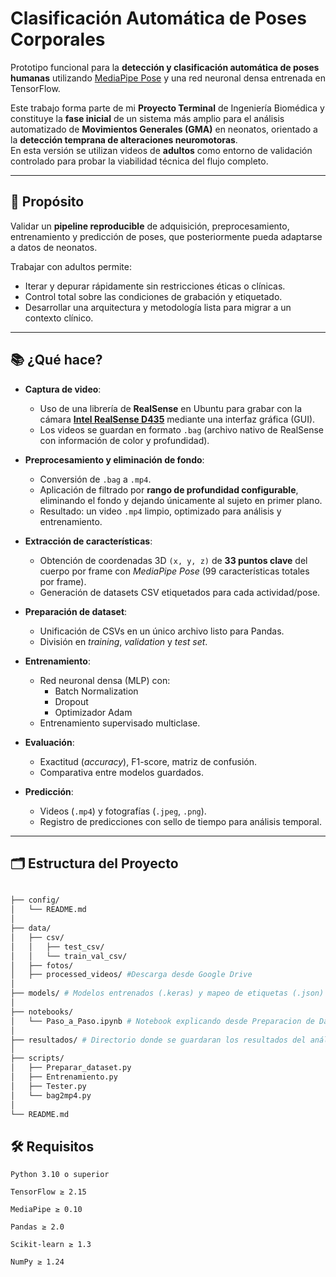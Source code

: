# Clasificación Automática de Poses Corporales

Prototipo funcional para la **detección y clasificación automática de poses humanas** utilizando [MediaPipe Pose](https://ai.google.dev/edge/mediapipe/solutions/vision/pose_landmarker) y una red neuronal densa entrenada en TensorFlow.  

Este trabajo forma parte de mi **Proyecto Terminal** de Ingeniería Biomédica y constituye la **fase inicial** de un sistema más amplio para el análisis automatizado de **Movimientos Generales (GMA)** en neonatos, orientado a la **detección temprana de alteraciones neuromotoras**.  
En esta versión se utilizan videos de **adultos** como entorno de validación controlado para probar la viabilidad técnica del flujo completo.

---

## 🧠 Propósito

Validar un **pipeline reproducible** de adquisición, preprocesamiento, entrenamiento y predicción de poses, que posteriormente pueda adaptarse a datos de neonatos.  

Trabajar con adultos permite:
- Iterar y depurar rápidamente sin restricciones éticas o clínicas.
- Control total sobre las condiciones de grabación y etiquetado.
- Desarrollar una arquitectura y metodología lista para migrar a un contexto clínico.

---

## 📚 ¿Qué hace?
- **Captura de video**:
  - Uso de una librería de **RealSense** en Ubuntu para grabar con la cámara **[Intel RealSense D435](https://www.intel.la/content/www/xl/es/products/sku/128255/intel-realsense-depth-camera-d435/specifications.html)** mediante una interfaz gráfica (GUI).
  - Los videos se guardan en formato `.bag` (archivo nativo de RealSense con información de color y profundidad).

- **Preprocesamiento y eliminación de fondo**:
  - Conversión de `.bag` a `.mp4`.
  - Aplicación de filtrado por **rango de profundidad configurable**, eliminando el fondo y dejando únicamente al sujeto en primer plano.
  - Resultado: un video `.mp4` limpio, optimizado para análisis y entrenamiento.


- **Extracción de características**:
  - Obtención de coordenadas 3D `(x, y, z)` de **33 puntos clave** del cuerpo por frame con *MediaPipe Pose* (99 características totales por frame).
  - Generación de datasets CSV etiquetados para cada actividad/pose.

- **Preparación de dataset**:
  - Unificación de CSVs en un único archivo listo para Pandas.
  - División en *training*, *validation* y *test set*.

- **Entrenamiento**:
  - Red neuronal densa (MLP) con:
    - Batch Normalization
    - Dropout
    - Optimizador Adam
  - Entrenamiento supervisado multiclase.

- **Evaluación**:
  - Exactitud (*accuracy*), F1-score, matriz de confusión.
  - Comparativa entre modelos guardados.

- **Predicción**:
  - Videos (`.mp4`) y fotografías (`.jpeg`, `.png`).
  - Registro de predicciones con sello de tiempo para análisis temporal.

---

## 🗂️ Estructura del Proyecto
```bash

├── config/
│   └── README.md
│
├── data/
│   ├── csv/
│   │   ├── test_csv/
│   │   └── train_val_csv/
│   ├── fotos/
│   ├── processed_videos/ #Descarga desde Google Drive
│
├── models/ # Modelos entrenados (.keras) y mapeo de etiquetas (.json)
│
├── notebooks/
│   └── Paso_a_Paso.ipynb # Notebook explicando desde Preparacion de Dataset hasta Prueba de modelos
│
├── resultados/ # Directorio donde se guardaran los resultados del análisis de video
│
├── scripts/
│   ├── Preparar_dataset.py
│   ├── Entrenamiento.py
│   ├── Tester.py
│   └── bag2mp4.py
│
└── README.md
```
## 🛠️ Requisitos

    Python 3.10 o superior

    TensorFlow ≥ 2.15

    MediaPipe ≥ 0.10

    Pandas ≥ 2.0

    Scikit-learn ≥ 1.3

    NumPy ≥ 1.24
